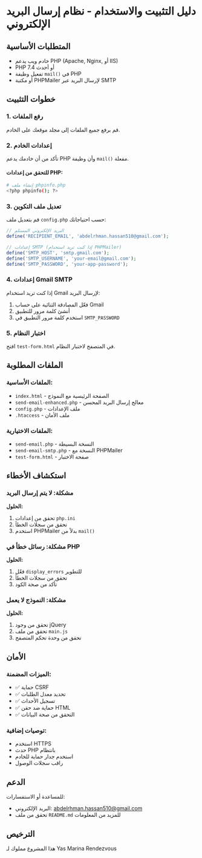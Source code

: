 # دليل التثبيت والاستخدام - نظام إرسال البريد الإلكتروني

## المتطلبات الأساسية
- خادم ويب يدعم PHP (Apache, Nginx, أو IIS)
- PHP 7.4 أو أحدث
- تفعيل وظيفة `mail()` في PHP
- أو مكتبة PHPMailer لإرسال البريد عبر SMTP

## خطوات التثبيت

### 1. رفع الملفات
قم برفع جميع الملفات إلى مجلد موقعك على الخادم.

### 2. إعدادات الخادم
تأكد من أن خادمك يدعم PHP وأن وظيفة `mail()` مفعلة.

#### للتحقق من إعدادات PHP:
```bash
# إنشاء ملف phpinfo.php
<?php phpinfo(); ?>
```

### 3. تعديل ملف التكوين
قم بتعديل ملف `config.php` حسب احتياجاتك:

```php
// البريد الإلكتروني المستلم
define('RECIPIENT_EMAIL', 'abdelrhman.hassan510@gmail.com');

// إعدادات SMTP (إذا كنت تريد استخدام PHPMailer)
define('SMTP_HOST', 'smtp.gmail.com');
define('SMTP_USERNAME', 'your-email@gmail.com');
define('SMTP_PASSWORD', 'your-app-password');
```

### 4. إعدادات Gmail SMTP
إذا كنت تريد استخدام Gmail لإرسال البريد:

1. فعّل المصادقة الثنائية على حساب Gmail
2. أنشئ كلمة مرور للتطبيق
3. استخدم كلمة مرور التطبيق في `SMTP_PASSWORD`

### 5. اختبار النظام
افتح `test-form.html` في المتصفح لاختبار النظام.

## الملفات المطلوبة

### الملفات الأساسية:
- `index.html` - الصفحة الرئيسية مع النموذج
- `send-email-enhanced.php` - معالج إرسال البريد المحسن
- `config.php` - ملف الإعدادات
- `.htaccess` - ملف الأمان

### الملفات الاختيارية:
- `send-email.php` - النسخة البسيطة
- `send-email-smtp.php` - النسخة مع PHPMailer
- `test-form.html` - صفحة الاختبار

## استكشاف الأخطاء

### مشكلة: لا يتم إرسال البريد
**الحلول:**
1. تحقق من إعدادات `php.ini`
2. تحقق من سجلات الخطأ
3. استخدم PHPMailer بدلاً من `mail()`

### مشكلة: رسائل خطأ في PHP
**الحلول:**
1. فعّل `display_errors` للتطوير
2. تحقق من سجلات الخطأ
3. تأكد من صحة الكود

### مشكلة: النموذج لا يعمل
**الحلول:**
1. تحقق من وجود jQuery
2. تحقق من ملف `main.js`
3. تحقق من وحدة تحكم المتصفح

## الأمان

### الميزات المضمنة:
- ✅ حماية CSRF
- ✅ تحديد معدل الطلبات
- ✅ تسجيل الأحداث
- ✅ حماية ضد حقن HTML
- ✅ التحقق من صحة البيانات

### توصيات إضافية:
- استخدم HTTPS
- حدث PHP بانتظام
- استخدم جدار حماية للخادم
- راقب سجلات الوصول

## الدعم

للمساعدة أو الاستفسارات:
- البريد الإلكتروني: abdelrhman.hassan510@gmail.com
- تحقق من ملف `README.md` للمزيد من المعلومات

## الترخيص

هذا المشروع مملوك لـ Yas Marina Rendezvous
